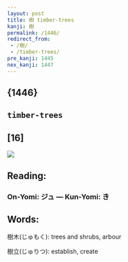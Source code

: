 ```yaml
---
layout: post
title: 樹 timber-trees
kanji: 樹
permalink: /1446/
redirect_from:
 - /樹/
 - /timber-trees/
pre_kanji: 1445
nex_kanji: 1447
---
```


## {1446}

## `timber-trees`

## [16]

<div class="stroke"><img src="E6A8B9.png" /></div>

## Reading:

### On-Yomi: ジュ &mdash; Kun-Yomi: き

## Words:

樹木(じゅもく): trees and shrubs, arbour

樹立(じゅりつ): establish, create
